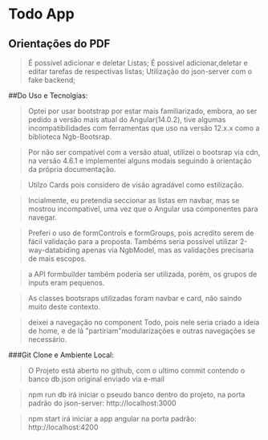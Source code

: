 # Todo App 

## Orientações do PDF
>É possível adicionar e deletar Listas;
>É possivel adicionar,deletar e editar tarefas de respectivas listas;
>Utilização do json-server com o fake backend;


##Do Uso e Tecnolgias:

> Optei por usar bootstrap por estar mais familiarizado, embora, ao ser pedido a versão mais atual do Angular(14.0.2), tive algumas incompatibilidades com ferramentas que uso na versão 12.x.x como a biblioteca Ngb-Bootsrap.

> Por não ser compatível com a versão atual, utilizei o bootsrap via cdn, na versão 4.6.1 e implementei alguns modais seguindo à orientação da própria documentação.

> Utilzo Cards pois considero de visão agradável como estilização.

> Incialmente, eu pretendia seccionar as listas em navbar, mas se mostrou incompativel, uma vez que o Angular usa componentes para navegar.


> Preferi o uso de formControls e formGroups, pois acredito serem de fácil validação para a proposta.
> Tambéms seria possível utilizar 2-way-databiding apenas via NgbModel, mas as validações precisaria de mais escopos.


> a API formbuilder também poderia ser utilizada, porém, os grupos de inputs eram pequenos.

> As classes bootsraps utilizadas foram navbar e card, não saindo muito deste contexto.

> deixei a navegação no component Todo, pois nele seria criado a ideia de home, e de lá "partiriam"modularizações e outras navegações se necessário.

###Git Clone e Ambiente Local:

> O Projeto está aberto no github, com o ultimo commit contendo o banco db.json original enviado via e-mail

> npm run db
> irá iniciar o pseudo banco dentro do projeto, na porta padrão do json-server: http://localhost:3000

> npm start
> irá iniciar a app angular na porta padrão: http://localhost:4200